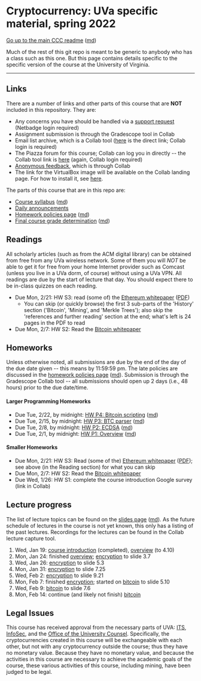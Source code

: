 Cryptocurrency: UVa specific material, spring 2022
==================================================

[Go up to the main CCC readme](../readme.html) ([md](../readme.md))

Much of the rest of this git repo is meant to be generic to anybody who has a class such as this one. But this page contains details specific to the specific version of the course at the University of Virginia.

------------------------------------------------------------

Links
-----

There are a number of links and other parts of this course that are **NOT** included in this repository.  They are:

- Any concerns you have should be handled via a [support request](https://libra.cs.virginia.edu/~pedagogy/)
  (Netbadge login required)
- Assignment submission is through the Gradescope tool in Collab
- Email list archive, which is a Collab tool ([here](https://collab.its.virginia.edu/portal/directtool/5e445205-bf15-439b-9a1e-5d78bdb43039/) is the direct link;
  Collab login is required)
- The Piazza forum for this course; Collab can log you in directly -- the
  Collab tool link is [here](https://collab.its.virginia.edu/portal/directtool/d0c4ceed-47d2-48cf-ad64-96f89fa86759/) (again, Collab login required)
- [Anonymous feedback](https://collab.its.virginia.edu/portal/directtool/f05eb14a-f7e4-4c7f-9b36-f4e3290902a3/), which is through Collab
- The link for the VirtualBox image will be available on the Collab landing
  page.  For how to install it, see  [here](https://uva-cs.github.io/pdr/tutorials/01-intro-unix/virtual-box.html).

The parts of this course that are in this repo are:

- [Course syllabus](syllabus.html) ([md](syllabus.md))
- [Daily announcements](daily-announcements.html#/)
- [Homework policies page](hw-policies.html) ([md](hw-policies.md))
- [Final course grade determination](grades.html) ([md](grades.md))


Readings
--------

All scholarly articles (such as from the ACM digital library) can be obtained from free from any UVa wireless network.  Some of them you will *NOT* be able to get it for free from your home Internet provider such as Comcast (unless you live in a UVa dorm, of course) without using a UVa VPN.  All readings are due by the start of lecture that day.  You should expect there to be in-class quizzes on each reading.

- Due Mon, 2/21: HW S3: read (some of) the [Ethereum whitepaper](https://ethereum.org/en/whitepaper/) ([PDF](https://blockchainlab.com/pdf/Ethereum_white_paper-a_next_generation_smart_contract_and_decentralized_application_platform-vitalik-buterin.pdf))
    - You can skip (or quickly browse) the first 3 sub-parts of the 'History' section ('Bitcoin', 'Mining', and 'Merkle Trees'); also skip the 'references and further reading' section at the end; what's left is 24 pages in the PDF to read
- Due Mon, 2/7: HW S2: Read the [Bitcoin whitepaper](https://bitcoinwhitepaper.co/)



Homeworks
-----------

Unless otherwise noted, all submissions are due by the end of the day of the due date given -- this means by 11:59:59 pm.  The late policies are discussed in the [homework policies page](hw-policies.html) ([md](hw-policies.md)).  Submission is through the Gradescope Collab tool -- all submissions should open up 2 days (i.e., 48 hours) prior to the due date/time.


#### Larger Programming Homeworks

- Due Tue, 2/22, by midnight: [HW P4: Bitcoin scripting](../hws/btcscript/index.html) ([md](../hws/btcscript/index.md))
- Due Tue, 2/15, by midnight: [HW P3: BTC parser](../hws/btcparser/index.html) ([md](../hws/btcparser/index.md))
- Due Tue, 2/8, by midnight: [HW P2: ECDSA](../hws/ecdsa/index.html) ([md](../hws/ecdsa/index.md))
- Due Tue, 2/1, by midnight: [HW P1: Overview](../hws/intro/index.html) ([md](../hws/intro/index.md))

#### Smaller Homeworks

- Due Mon, 2/21: HW S3: Read (some of the) [Ethereum whitepaper](https://ethereum.org/en/whitepaper/) ([PDF](https://blockchainlab.com/pdf/Ethereum_white_paper-a_next_generation_smart_contract_and_decentralized_application_platform-vitalik-buterin.pdf)); see above (in the Reading section) for what you can skip
- Due Mon, 2/7: HW S2: Read the [Bitcoin whitepaper](https://bitcoinwhitepaper.co/)
- Due Wed, 1/26: HW S1: complete the course introduction Google survey (link in Collab)



Lecture progress
----------------

The list of lecture topics can be found on the [slides page](../slides/index.html) ([md](../slides/index.md)).  As the future schedule of lectures in the course is not yet known, this only has a listing of the past lectures.  Recordings for the lectures can be found in the Collab lecture capture tool.

1. Wed, Jan 19: [course introduction](introduction.html#/) (completed), [overview](../slides/overview.html#/) (to 4.10)
2. Mon, Jan 24: finished [overview](../slides/overview.html#/); [encryption](../slides/encryption.html#/) to slide 3.7
3. Wed, Jan 26: [encryption](../slides/encryption.html#/) to slide 5.3
4. Mon, Jan 31: [encryption](../slides/encryption.html#/) to slide 7.25
5. Wed, Feb 2: [encryption](../slides/encryption.html#/) to slide 9.21
6. Mon, Feb 7: finished [encryption](../slides/encryption.html#/); started on [bitcoin](../slides/bitcoin.html#/) to slide 5.10
7. Wed, Feb 9: [bitcoin](../slides/bitcoin.html#/) to slide 7.6
8. Mon, Feb 14: continue (and likely not finish) [bitcoin](../slides/bitcoin.html#/)


## Legal Issues

This course has received approval from the necessary parts of UVA: [ITS](https://virginia.service-now.com/its/), [InfoSec](https://security.virginia.edu/), and the [Office of the University Counsel](https://universitycounsel.virginia.edu/).  Specifically, the cryptocurrencies created in this course will be exchangeable with each other, but not with any cryptocurrency outside the course; thus they have no monetary value.  Because they have no monetary value, and because the activities in this course are necessary to achieve the academic goals of the course, these various activities of this course, including mining, have been judged to be legal.
